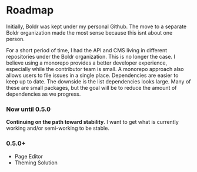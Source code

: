 # Roadmap

Initially, Boldr was kept under my personal Github. The move to a separate Boldr organization made the most sense because this isnt about one person. 

For a short period of time, I had the API and CMS living in different repositories under the Boldr organization. This is no longer the case. I believe using a monorepo provides a better developer experience, especially while the contributor team is small. A monorepo approach also allows users to file issues in a single place. Dependencies are easier to keep up to date. The downside is the list dependencies looks large. Many of these are small packages, but the goal will be to reduce the amount of dependencies as we progress.

### Now until 0.5.0

**Continuing on the path toward stability**. I want to get what is currently working and/or semi-working to be stable.


### 0.5.0+

- Page Editor
- Theming Solution
